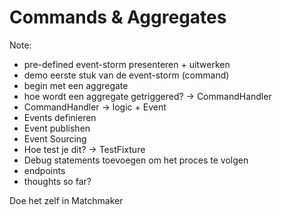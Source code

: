# Commands & Aggregates

Note:

- pre-defined event-storm presenteren + uitwerken
- demo eerste stuk van de event-storm (command)
- begin met een aggregate
- hoe wordt een aggregate getriggered? -> CommandHandler
- CommandHandler -> logic + Event
- Events definieren
- Event publishen
- Event Sourcing
- Hoe test je dit? -> TestFixture
- Debug statements toevoegen om het proces te volgen
- endpoints
- thoughts so far?

Doe het zelf in Matchmaker
